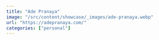 ```yaml
---
title: "Ade Pranaya"
image: "/src/content/showcase/_images/ade-pranaya.webp"
url: "https://adepranaya.com/"
categories: ["personal"]
---
```

